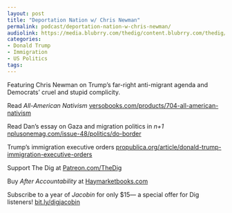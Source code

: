 ```yaml
---
layout: post
title: "Deportation Nation w/ Chris Newman"
permalink: podcast/deportation-nation-w-chris-newman/
audiolink: https://media.blubrry.com/thedig/content.blubrry.com/thedig/The_Dig-EP_475-Newman.mp3
categories:
- Donald Trump
- Immigration
- US Politics
tags:
---
```




Featuring Chris Newman on Trump’s far-right anti-migrant agenda and Democrats’ cruel and stupid complicity.



Read *All-American Nativism* [versobooks.com/products/704-all-american-nativism](http://versobooks.com/products/704-all-american-nativism)



Read Dan’s essay on Gaza and migration politics in *n+1* [nplusonemag.com/issue-48/politics/do-border](http://nplusonemag.com/issue-48/politics/do-border)



Trump’s immigration executive orders [propublica.org/article/donald-trump-immigration-executive-orders](http://propublica.org/article/donald-trump-immigration-executive-orders)



Support The Dig at [Patreon.com/TheDig](http://Patreon.com/TheDig)



Buy *After Accountability* at [Haymarketbooks.com](http://Haymarketbooks.com)



Subscribe to a year of *Jacobin* for only $15— a special offer for Dig listeners! [bit.ly/digjacobin](http://bit.ly/digjacobin)

